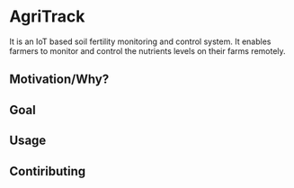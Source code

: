 # AgriTrack
It is an IoT based soil fertility monitoring and control system. It enables farmers to monitor and control the nutrients levels on their farms remotely.

## Motivation/Why?
## Goal
## Usage
## Contiributing
